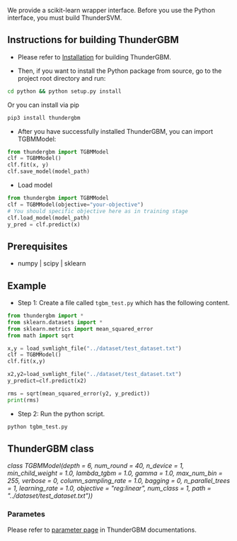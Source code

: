 We provide a scikit-learn wrapper interface. Before you use the Python interface, you must build ThunderSVM.

## Instructions for building ThunderGBM
* Please refer to [Installation](http://thundergbm.readthedocs.io/en/latest/how-to.html) for building ThunderGBM.

* Then, if you want to install the Python package from source, go to the project root directory and run:
```bash
cd python && python setup.py install
```
Or you can install via pip
```bash
pip3 install thundergbm
```
* After you have successfully installed ThunderGBM, you can import TGBMModel:
```python
from thundergbm import TGBMModel                                                                                                                                              
clf = TGBMModel()                                                                                                                                                                    
clf.fit(x, y)
clf.save_model(model_path)
``` 
* Load model
```python
from thundergbm import TGBMModel
clf = TGBMModel(objective="your-objective") 
# You should specific objective here as in training stage
clf.load_model(model_path)
y_pred = clf.predict(x)
```
## Prerequisites
* numpy | scipy | sklearn

## Example

* Step 1: Create a file called ```tgbm_test.py``` which has the following content.
```python
from thundergbm import *
from sklearn.datasets import *
from sklearn.metrics import mean_squared_error
from math import sqrt

x,y = load_svmlight_file("../dataset/test_dataset.txt")
clf = TGBMModel()
clf.fit(x,y)

x2,y2=load_svmlight_file("../dataset/test_dataset.txt")
y_predict=clf.predict(x2)

rms = sqrt(mean_squared_error(y2, y_predict))
print(rms)

```
* Step 2: Run the python script.
```bash
python tgbm_test.py
```

## ThunderGBM class
*class TGBMModel(depth = 6, num_round = 40, n_device = 1, min_child_weight = 1.0, lambda_tgbm = 1.0, gamma = 1.0, max_num_bin = 255, verbose = 0, column_sampling_rate = 1.0, bagging = 0, n_parallel_trees = 1, learning_rate = 1.0, objective = "reg:linear", num_class = 1, path = "../dataset/test_dataset.txt"))*

### Parametes
Please refer to [parameter page](https://github.com/zeyiwen/thundergbm/blob/master/docs/parameters.md) in ThunderGBM documentations.